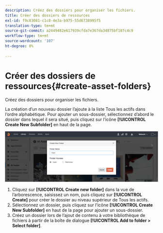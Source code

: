 ```yaml
---
description: Créez des dossiers pour organiser les fichiers.
title: Créer des dossiers de ressources
exl-id: f9c83081-c1c8-4e3a-b975-55d6738995f5
translation-type: tm+mt
source-git-commit: a2449482e617939cfda7e367da34875bf187c4c9
workflow-type: tm+mt
source-wordcount: '107'
ht-degree: 0%

---
```


# Créer des dossiers de ressources{#create-asset-folders}

Créez des dossiers pour organiser les fichiers.

La création d’un nouveau dossier l’ajoute à la liste Tous les actifs dans l’ordre alphabétique. Pour ajouter un sous-dossier, sélectionnez d’abord le dossier dans lequel il sera situé, puis cliquez sur l’icône **[!UICONTROL Create New Subfolder]** en haut de la page.

![](assets/LibraryNewFolder-1024x338.png)

1. Cliquez sur **[!UICONTROL Create new folder]** dans la vue de l’arborescence, saisissez un nom, puis cliquez sur **[!UICONTROL Create]** pour créer le dossier au niveau supérieur de Tous les actifs.
1. Sélectionnez un dossier, puis cliquez sur l&#39;icône **[!UICONTROL Create New Subfolder]** en haut de la page pour ajouter un sous-dossier.
1. Créez un dossier lors de l’ajout de contenu à votre bibliothèque de fichiers à partir de la boîte de dialogue **[!UICONTROL Add to folder > Select folder]**.
